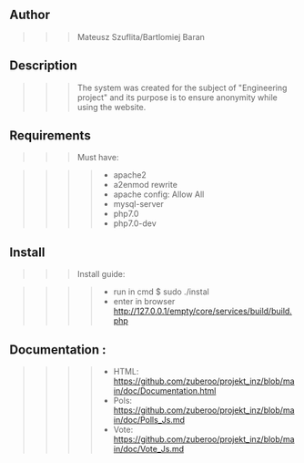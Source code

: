 ## Author
>>>Mateusz Szuflita/Bartlomiej Baran

## Description

>>>The system was created for the subject of "Engineering project" and its purpose is to ensure anonymity while using the website.

## Requirements
>>>Must have:

>>>>- apache2
>>>>- a2enmod rewrite
>>>>- apache config: Allow All
>>>>- mysql-server
>>>>- php7.0
>>>>- php7.0-dev

## Install
>>>Install guide:

>>>>- run in cmd $ sudo ./instal
>>>>- enter in browser http://127.0.0.1/empty/core/services/build/build.php

## Documentation :
>>>>- HTML: https://github.com/zuberoo/projekt_inz/blob/main/doc/Documentation.html
>>>>- Pols: https://github.com/zuberoo/projekt_inz/blob/main/doc/Polls_Js.md
>>>>- Vote: https://github.com/zuberoo/projekt_inz/blob/main/doc/Vote_Js.md

